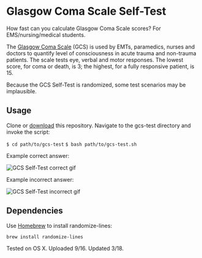 
# Glasgow Coma Scale Self-Test

How fast can you calculate Glasgow Coma Scale scores? For EMS/nursing/medical students.

The [Glasgow Coma Scale](https://en.wikipedia.org/wiki/Glasgow_Coma_Scale) (GCS) is used by EMTs, paramedics, nurses and doctors to quantify level of consciousness in acute trauma and non-trauma patients. The scale tests eye, verbal and motor responses. The lowest score, for coma or death, is 3; the highest, for a fully responsive patient, is 15.

Because the GCS Self-Test is randomized, some test scenarios may be implausible.

## Usage

Clone or [download](https://github.com/abrahamhyatt/gcs-test/archive/master.zip) this repository. Navigate to the gcs-test directory and invoke the script:

`$ cd path/to/gcs-test`
`$ bash path/to/gcs-test.sh`

Example correct answer:

![GCS Self-Test correct gif](http://abrahamhyatt.com/public/img/gcs-test-img/gcs_correct.gif "GCS Self-Test correct")

Example incorrect answer:

![GCS Self-Test incorrect gif](http://abrahamhyatt.com/public/img/gcs-test-img/gcs_incorrect.gif "GCS Self-Test incorrect")

## Dependencies

Use [Homebrew](http://brew.sh/) to install randomize-lines:

`brew install randomize-lines`

Tested on OS X. Uploaded 9/16. Updated 3/18.
